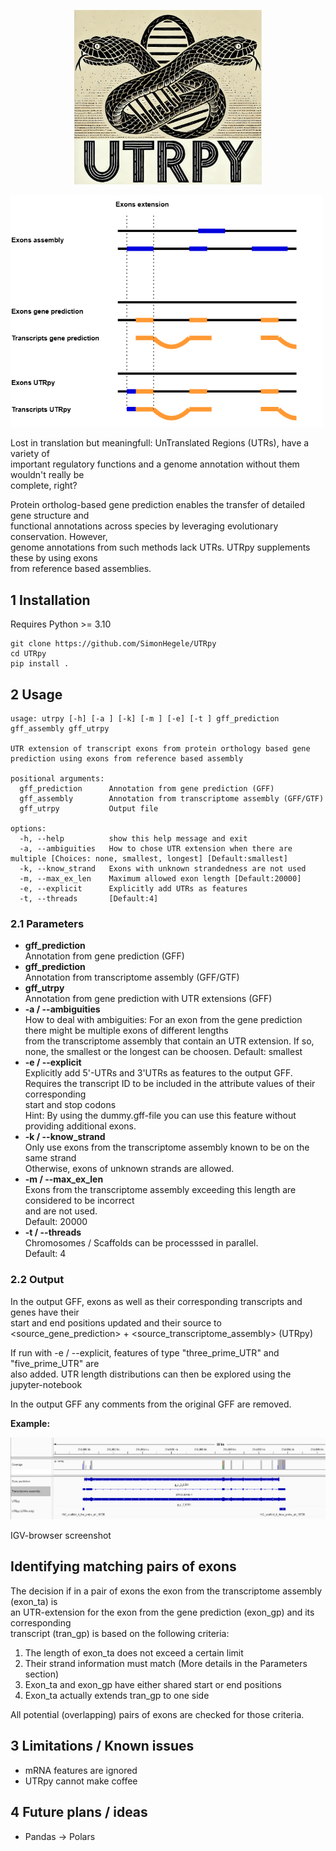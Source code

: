 <p align="center">
  <img src="figures/UTRpyLogo.png" width="300"/>
</p>

<p align="left">
  <img src="figures/UTRpy.png" width="500"/>
</p>

Lost in translation but meaningfull: UnTranslated Regions (UTRs), have a variety of<br>
important regulatory functions and a genome annotation without them wouldn't really be<br>
complete, right?

Protein ortholog-based gene prediction enables the transfer of detailed gene structure and<br>
functional annotations across species by leveraging evolutionary conservation. However,<br>
genome annotations from such methods lack UTRs. UTRpy supplements these by using exons<br>
from reference based
assemblies.

## 1 Installation

Requires Python >= 3.10

```
git clone https://github.com/SimonHegele/UTRpy
cd UTRpy
pip install .
```

## 2 Usage

```
usage: utrpy [-h] [-a ] [-k] [-m ] [-e] [-t ] gff_prediction gff_assembly gff_utrpy

UTR extension of transcript exons from protein orthology based gene prediction using exons from reference based assembly

positional arguments:
  gff_prediction      Annotation from gene prediction (GFF)
  gff_assembly        Annotation from transcriptome assembly (GFF/GTF)
  gff_utrpy           Output file

options:
  -h, --help          show this help message and exit
  -a, --ambiguities   How to chose UTR extension when there are multiple [Choices: none, smallest, longest] [Default:smallest]
  -k, --know_strand   Exons with unknown strandedness are not used
  -m, --max_ex_len    Maximum allowed exon length [Default:20000]
  -e, --explicit      Explicitly add UTRs as features
  -t, --threads       [Default:4]
```

### 2.1 Parameters

- **gff_prediction**<br>
Annotation from gene prediction (GFF)
- **gff_prediction**<br>
Annotation from transcriptome assembly (GFF/GTF)
- **gff_utrpy**<br>
Annotation from gene prediction with UTR extensions (GFF)
- **-a / --ambiguities**<br>
How to deal with ambiguities:
For an exon from the gene prediction there might be multiple exons of different lengths<br>
from the transcriptome assembly that contain an UTR extension.
If so, none, the smallest or the longest can be choosen.
Default: smallest
- **-e / --explicit**<br>
Explicitly add 5'-UTRs and 3'UTRs as features to the output GFF.<br>
Requires the transcript ID to be included in the attribute values of their corresponding<br>
start and stop codons<br>
Hint: By using the dummy.gff-file you can use this feature without providing additional exons.
- **-k / --know_strand**<br>
Only use exons from the transcriptome assembly known to be on the same strand<br>
Otherwise, exons of unknown strands are allowed.
- **-m / --max_ex_len**<br>
Exons from the transcriptome assembly exceeding this length are considered to be incorrect<br>
and are not used.<br>
Default: 20000
- **-t / --threads**<br>
Chromosomes / Scaffolds can be processsed in parallel.<br> 
Default: 4

### 2.2 Output

In the output GFF, exons as well as their corresponding transcripts and genes have their<br>
start and end positions updated and their source to<br>
<source_gene_prediction> + <source_transcriptome_assembly> (UTRpy)

If run with -e / --explicit, features of type "three_prime_UTR" and "five_prime_UTR" are<br>
also added. UTR length distributions can then be explored using the jupyter-notebook<br>

In the output GFF any comments from the original GFF are removed.

**Example:**

<p align="left">
  <img src="figures/IGV.png" width="800"/>
</p>
IGV-browser screenshot

## Identifying matching pairs of exons

The decision if in a pair of exons the exon from the transcriptome assembly (exon_ta) is<br>
an UTR-extension for the exon from the gene prediction (exon_gp) and its corresponding<br>
transcript (tran_gp) is based on the following criteria:
1. The length of exon_ta does not exceed a certain limit
2. Their strand information must match (More details in the Parameters section)
3. Exon_ta and exon_gp have either shared start or end positions
4. Exon_ta actually extends tran_gp to one side

All potential (overlapping) pairs of exons are checked for those criteria.

## 3 Limitations / Known issues

- mRNA features are ignored
- UTRpy cannot make coffee

## 4 Future plans / ideas

- Pandas -> Polars
